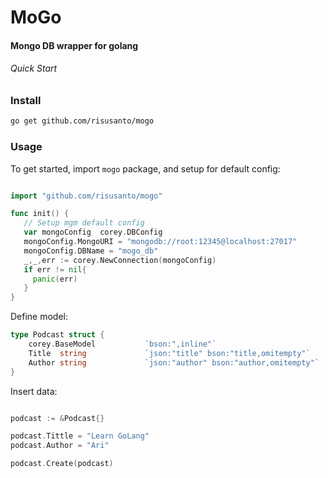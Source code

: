 # **MoGo**
#### **Mongo DB wrapper for golang**
###### Quick Start

### Install

```bash
go get github.com/risusanto/mogo
```

### Usage
To get started, import `mogo` package, and setup for default config:
```go

import "github.com/risusanto/mogo"

func init() {
   // Setup mgm default config
   var mongoConfig  corey.DBConfig
   mongoConfig.MongoURI = "mongodb://root:12345@localhost:27017"
   mongoConfig.DBName = "mogo_db"
   _,_,err := corey.NewConnection(mongoConfig)
   if err != nil{
     panic(err)
   }
}
```

Define model:
```go
type Podcast struct {
    corey.BaseModel		  	  `bson:",inline"`
    Title  string             `json:"title" bson:"title,omitempty"`
    Author string             `json:"author" bson:"author,omitempty"`
}
```

Insert data:
```go

podcast := &Podcast{}

podcast.Tittle = "Learn GoLang"
podcast.Author = "Ari"

podcast.Create(podcast)

```

